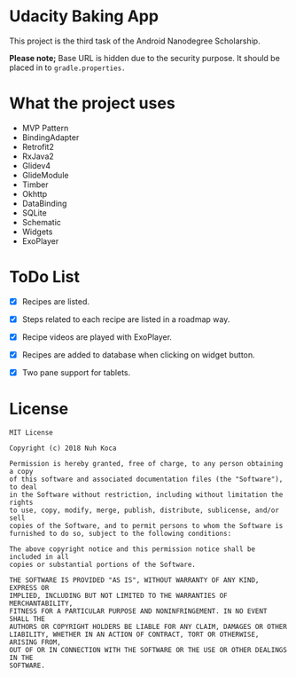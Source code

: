 # Udacity Baking App
This project is the third task of the Android Nanodegree Scholarship.

<b>Please note;</b> Base URL is hidden due to the security purpose. It should be placed in to `gradle.properties.`

# What the project uses

* MVP Pattern
* BindingAdapter
* Retrofit2
* RxJava2
* Glidev4
* GlideModule
* Timber
* Okhttp
* DataBinding
* SQLite
* Schematic
* Widgets
* ExoPlayer

# ToDo List

- [x] Recipes are listed.
- [x] Steps related to each recipe are listed in a roadmap way.
- [x] Recipe videos are played with ExoPlayer.
- [x] Recipes are added to database when clicking on widget button.
- [x] Two pane support for tablets.


# License

```
MIT License

Copyright (c) 2018 Nuh Koca

Permission is hereby granted, free of charge, to any person obtaining a copy
of this software and associated documentation files (the "Software"), to deal
in the Software without restriction, including without limitation the rights
to use, copy, modify, merge, publish, distribute, sublicense, and/or sell
copies of the Software, and to permit persons to whom the Software is
furnished to do so, subject to the following conditions:

The above copyright notice and this permission notice shall be included in all
copies or substantial portions of the Software.

THE SOFTWARE IS PROVIDED "AS IS", WITHOUT WARRANTY OF ANY KIND, EXPRESS OR
IMPLIED, INCLUDING BUT NOT LIMITED TO THE WARRANTIES OF MERCHANTABILITY,
FITNESS FOR A PARTICULAR PURPOSE AND NONINFRINGEMENT. IN NO EVENT SHALL THE
AUTHORS OR COPYRIGHT HOLDERS BE LIABLE FOR ANY CLAIM, DAMAGES OR OTHER
LIABILITY, WHETHER IN AN ACTION OF CONTRACT, TORT OR OTHERWISE, ARISING FROM,
OUT OF OR IN CONNECTION WITH THE SOFTWARE OR THE USE OR OTHER DEALINGS IN THE
SOFTWARE.
```
